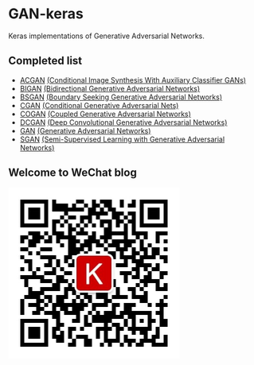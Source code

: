 # GAN-keras
Keras implementations of Generative Adversarial Networks.


## Completed list
- [ACGAN](/GAN/ACGAN.py) [(Conditional Image Synthesis With Auxiliary Classifier GANs)](https://arxiv.org/abs/1610.09585)
- [BIGAN](/GAN/BIGAN.py) [(Bidirectional Generative Adversarial Networks)](https://arxiv.org/abs/1605.09782)
- [BSGAN](/GAN/BSGAN.py) [(Boundary Seeking Generative Adversarial Networks)](https://arxiv.org/abs/1702.08431v1)
- [CGAN](/GAN/CGAN.py) [(Conditional Generative Adversarial Nets)](https://arxiv.org/abs/1411.1784)
- [COGAN](/GAN/COGAN.py) [(Coupled Generative Adversarial Networks)](https://arxiv.org/abs/1606.07536)
- [DCGAN](/GAN/DCGAN.py) [(Deep Convolutional Generative Adversarial Networks)](http://arxiv.org/abs/1511.06434)
- [GAN](/GAN/GAN.py) [(Generative Adversarial Networks)](https://arxiv.org/abs/1406.2661)
- [SGAN](/GAN/SGAN.py) [(Semi-Supervised Learning with Generative Adversarial Networks)](https://arxiv.org/abs/1606.01583)


## Welcome to WeChat blog
![](qrcode_for_gh_213bdb5b4f27_344.jpg)
